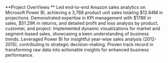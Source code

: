 **Project OverViews **
Led end-to-end Amazon sales analytics on Microsoft Power BI, achieving a 3,788 product unit sales totaling $12.64M in projections. 
Demonstrated expertise in KPI management with $178K in sales, $51.29K in returns, and detailed profit and loss analysis by product, customer, and project. 
Implemented dynamic visualizations for market and segment-based sales, showcasing a keen understanding of business trends. Leveraged Power BI for insightful year-wise sales analysis (2012-2015), contributing to strategic decision-making. 
Proven track record in transforming raw data into actionable insights for enhanced business performance.
